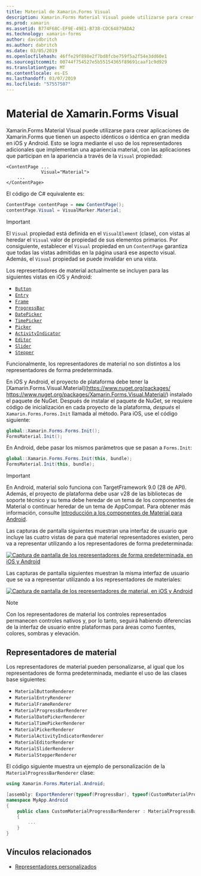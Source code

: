 ```yaml
---
title: Material de Xamarin.Forms Visual
description: Xamarin.Forms Material Visual puede utilizarse para crear aplicaciones de Xamarin.Forms que tienen un aspecto idénticos o idéntica en gran medida en iOS y Android.
ms.prod: xamarin
ms.assetid: B774F68C-EF9E-49E1-B738-CDC64879ADA2
ms.technology: xamarin-forms
author: davidbritch
ms.author: dabritch
ms.date: 03/05/2019
ms.openlocfilehash: 46ffe29f898e2f7bd8fcbe759f5a2f54e3dd60e1
ms.sourcegitcommit: 00744f754527e5b55154365f89691caaf1c9d929
ms.translationtype: MT
ms.contentlocale: es-ES
ms.lasthandoff: 03/07/2019
ms.locfileid: "57557507"
---
```

# <a name="xamarinforms-material-visual"></a>Material de Xamarin.Forms Visual

Xamarin.Forms Material Visual puede utilizarse para crear aplicaciones de Xamarin.Forms que tienen un aspecto idénticos o idéntica en gran medida en iOS y Android. Esto se logra mediante el uso de los representadores adicionales que implementan una apariencia material, con las aplicaciones que participan en la apariencia a través de la `Visual` propiedad:

```xaml
<ContentPage ...
             Visual="Material">
    ...
</ContentPage>
```

El código de C# equivalente es:

```csharp
ContentPage contentPage = new ContentPage();
contentPage.Visual = VisualMarker.Material;
```

> [!IMPORTANT]
> El `Visual` propiedad está definida en el `VisualElement` (clase), con vistas al heredar el `Visual` valor de propiedad de sus elementos primarios. Por consiguiente, establecer el `Visual` propiedad en un `ContentPage` garantiza que todas las vistas admitidas en la página usará ese aspecto visual. Además, el `Visual` propiedad se puede invalidar en una vista.

Los representadores de material actualmente se incluyen para las siguientes vistas en iOS y Android:

- [`Button`](xref:Xamarin.Forms.Button)
- [`Entry`](xref:Xamarin.Forms.Entry)
- [`Frame`](xref:Xamarin.Forms.Frame)
- [`ProgressBar`](xref:Xamarin.Forms.ProgressBar)
- [`DatePicker`](xref:Xamarin.Forms.DatePicker)
- [`TimePicker`](xref:Xamarin.Forms.TimePicker)
- [`Picker`](xref:Xamarin.Forms.Picker)
- [`ActivityIndicator`](xref:Xamarin.Forms.ActivityIndicator)
- [`Editor`](xref:Xamarin.Forms.Editor)
- [`Slider`](xref:Xamarin.Forms.Slider)
- [`Stepper`](xref:Xamarin.Forms.Stepper)

Funcionalmente, los representadores de material no son distintos a los representadores de forma predeterminada.

En iOS y Android, el proyecto de plataforma debe tener la [Xamarin.Forms.Visual.Material](https://www.nuget.org/packages/ https://www.nuget.org/packages/Xamarin.Forms.Visual.Material/) instalado el paquete de NuGet. Después de instalar el paquete de NuGet, se requiere código de inicialización en cada proyecto de la plataforma, *después* el `Xamarin.Forms.Forms.Init` llamada al método. Para iOS, use el código siguiente:

```csharp
global::Xamarin.Forms.Forms.Init();
FormsMaterial.Init();
```

En Android, debe pasar los mismos parámetros que se pasan a `Forms.Init`:

```csharp
global::Xamarin.Forms.Forms.Init(this, bundle);
FormsMaterial.Init(this, bundle);
```

> [!IMPORTANT]
> En Android, material solo funciona con TargetFramework 9.0 (28 de API). Además, el proyecto de plataforma debe usar v28 de las bibliotecas de soporte técnico y su tema debe heredar de un tema de los componentes de Material o continuar heredar de un tema de AppCompat. Para obtener más información, consulte [Introducción a los componentes de Material para Android](https://github.com/material-components/material-components-android/blob/master/docs/getting-started.md).

Las capturas de pantalla siguientes muestran una interfaz de usuario que incluye las cuatro vistas de para qué material representadores existen, pero va a representar utilizando a los representadores de forma predeterminada:

[![Captura de pantalla de los representadores de forma predeterminada, en iOS y Android](material-visual-images/default-renderers.png "las vistas con los representadores de forma predeterminada")](material-visual-images/default-renderers-large.png#lightbox)

Las capturas de pantalla siguientes muestran la misma interfaz de usuario que se va a representar utilizando a los representadores de materiales:

[![Captura de pantalla de los representadores de material, en iOS y Android](material-visual-images/material-renderers.png "las vistas con los representadores de material")](material-visual-images/material-renderers-large.png#lightbox)

> [!NOTE]
> Con los representadores de material los controles representados permanecen controles nativos y, por lo tanto, seguirá habiendo diferencias de la interfaz de usuario entre plataformas para áreas como fuentes, colores, sombras y elevación.

## <a name="material-renderers"></a>Representadores de material

Los representadores de material pueden personalizarse, al igual que los representadores de forma predeterminada, mediante el uso de las clases base siguientes:

- `MaterialButtonRenderer`
- `MaterialEntryRenderer`
- `MaterialFrameRenderer`
- `MaterialProgressBarRenderer`
- `MaterialDatePickerRenderer`
- `MaterialTimePickerRenderer`
- `MaterialPickerRenderer`
- `MaterialActivityIndicatorRenderer`
- `MaterialEditorRenderer`
- `MaterialSliderRenderer`
- `MaterialStepperRenderer`

El código siguiente muestra un ejemplo de personalización de la `MaterialProgressBarRenderer` clase:

```csharp
using Xamarin.Forms.Material.Android;

[assembly: ExportRenderer(typeof(ProgressBar), typeof(CustomMaterialProgressBarRenderer), new[] { typeof(VisualMarker.MaterialVisual) })]
namespace MyApp.Android
{
    public class CustomMaterialProgressBarRenderer : MaterialProgressBarRenderer
    {
        ...
    }
}
```

## <a name="related-links"></a>Vínculos relacionados

- [Representadores personalizados](~/xamarin-forms/app-fundamentals/custom-renderer/index.md)
